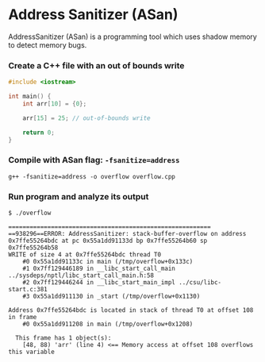 # Address Sanitizer (ASan)

AddressSanitizer (ASan) is a programming tool which uses shadow memory to detect memory bugs.

### Create a C++ file with an out of bounds write

```c++
#include <iostream>

int main() {
    int arr[10] = {0};

    arr[15] = 25; // out-of-bounds write

    return 0;
}
```

### Compile with ASan flag: `-fsanitize=address`
`g++ -fsanitize=address -o overflow overflow.cpp`

### Run program and analyze its output
`$ ./overflow`

```
=========================================================
==938296==ERROR: AddressSanitizer: stack-buffer-overflow on address 0x7ffe55264bdc at pc 0x55a1dd91133d bp 0x7ffe55264b60 sp 0x7ffe55264b58
WRITE of size 4 at 0x7ffe55264bdc thread T0
    #0 0x55a1dd91133c in main (/tmp/overflow+0x133c)
    #1 0x7ff129446189 in __libc_start_call_main ../sysdeps/nptl/libc_start_call_main.h:58
    #2 0x7ff129446244 in __libc_start_main_impl ../csu/libc-start.c:381
    #3 0x55a1dd911130 in _start (/tmp/overflow+0x1130)

Address 0x7ffe55264bdc is located in stack of thread T0 at offset 108 in frame
    #0 0x55a1dd911208 in main (/tmp/overflow+0x1208)

  This frame has 1 object(s):
    [48, 88) 'arr' (line 4) <== Memory access at offset 108 overflows this variable
```
